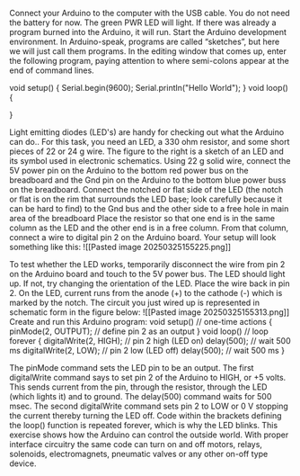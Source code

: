 Connect your Arduino to the computer with the USB cable. You do not need the battery for now. The green PWR LED will light. If there was already a program burned into the Arduino, it will run. 
Start the Arduino development environment. In Arduino-speak, programs are called “sketches”, but here we will just call them programs. 
In the editing window that comes up, enter the following program, paying attention to where semi-colons appear at the end of command lines. 

void setup() { 
     Serial.begin(9600); 
     Serial.println("Hello World"); 
 } 
void loop() {

} 

Light emitting diodes (LED's) are handy for checking out what the Arduino can do.. For this task, you need an LED, a 330 ohm resistor, and some short pieces of 22 or 24 g wire. The figure to the right is a sketch of an LED and its symbol used in electronic schematics.
Using 22 g solid wire, connect the 5V power pin on the Arduino to the bottom red power bus on the breadboard and the Gnd pin on the Arduino to the bottom blue power buss on the breadboard. Connect the notched or flat side of the LED (the notch or flat is on the rim that surrounds the LED base; look carefully because it can be hard to find) to the Gnd bus and the other side to a free hole in main area of the breadboard Place the resistor so that one end is in the same column as the LED and the other end is in a free column. From that column, connect a wire to digital pin 2 on the Arduino board. Your setup will look something like this:
![[Pasted image 20250325155225.png]]

To test whether the LED works, temporarily disconnect the wire from pin 2 on the Arduino board and touch to the 5V power bus. The LED should light up. If not, try changing the orientation of the LED. Place the wire back in pin 2. On the LED, current runs from the anode (+) to the cathode (-) which is marked by the notch. The circuit you just wired up is represented in schematic form in the figure below:
![[Pasted image 20250325155313.png]]
Create and run this Arduino program:
	void setup() // one-time actions 
	{ 
		pinMode(2, OUTPUT); // define pin 2 as an output 
	} 
	void loop() // loop forever
	{ 
		digitalWrite(2, HIGH); // pin 2 high (LED on) 
		delay(500); // wait 500 ms 
		digitalWrite(2, LOW); // pin 2 low (LED off) 
		delay(500); // wait 500 ms 
	}

The pinMode command sets the LED pin to be an output. The first digitalWrite command says to set pin 2 of the Arduino to HIGH, or +5 volts. This sends current from the pin, through the resistor, through the LED (which lights it) and to ground. The delay(500) command waits for 500 msec. The second digitalWrite command sets pin 2 to LOW or 0 V stopping the current thereby turning the LED off. Code within the brackets defining the loop() function is repeated forever, which is why the LED blinks. 
This exercise shows how the Arduino can control the outside world. With proper interface circuitry the same code can turn on and off motors, relays, solenoids, electromagnets, pneumatic valves or any other on-off type device.




